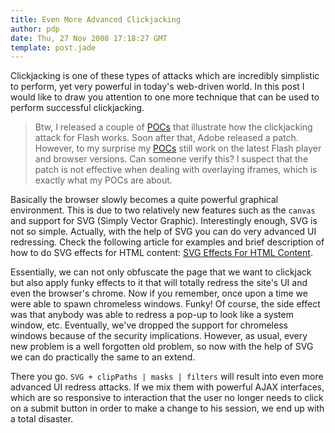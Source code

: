 ```yaml
---
title: Even More Advanced Clickjacking
author: pdp
date: Thu, 27 Nov 2008 17:18:27 GMT
template: post.jade
---
```


Clickjacking is one of these types of attacks which are incredibly simplistic to perform, yet very powerful in today's web-driven world. In this post I would like to draw you attention to one more technique that can be used to perform successful clickjacking.

> Btw, I released a couple of [POCs](http://lab.gnucitizen.org/projects/ui-redress-attacks) that illustrate how the clickjacking attack for Flash works. Soon after that, Adobe released a patch. However, to my surprise my [POCs](http://lab.gnucitizen.org/projects/ui-redress-attacks) still work on the latest Flash player and browser versions. Can someone verify this? I suspect that the patch is not effective when dealing with overlaying iframes, which is exactly what my POCs are about.

Basically the browser slowly becomes a quite powerful graphical environment. This is due to two relatively new features such as the `canvas` and support for SVG (Simply Vector Graphic). Interestingly enough, SVG is not so simple. Actually, with the help of SVG you can do very advanced UI redressing. Check the following article for examples and brief description of how to do SVG effects for HTML content: [SVG Effects For HTML Content](https://developer.mozilla.org/web-tech/2008/09/15/svg-effects-for-html-content/).

Essentially, we can not only obfuscate the page that we want to clickjack but also apply funky effects to it that will totally redress the site's UI and even the browser's chrome. Now if you remember, once upon a time we were able to spawn chromeless windows. Funky! Of course, the side effect was that anybody was able to redress a pop-up to look like a system window, etc. Eventually, we've dropped the support for chromeless windows because of the security implications. However, as usual, every new problem is a well forgotten old problem, so now with the help of SVG we can do practically the same to an extend.

There you go. `SVG + clipPaths | masks | filters` will result into even more advanced UI redress attacks. If we mix them with powerful AJAX interfaces, which are so responsive to interaction that the user no longer needs to click on a submit button in order to make a change to his session, we end up with a total disaster.
